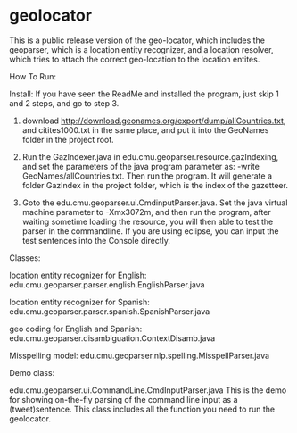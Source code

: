 geolocator 
=========

This is a public release version of the geo-locator, which includes the geoparser, which is a location entity recognizer, and a location resolver, which tries to attach the correct geo-location to the location entites.

How To Run: 

Install:
If you have seen the ReadMe and installed the program, just skip 1 and 2 steps, and go to step 3.

1. download http://download.geonames.org/export/dump/allCountries.txt, and citites1000.txt in the same place, and put it into the GeoNames folder in the project root.

2. Run the GazIndexer.java in edu.cmu.geoparser.resource.gazIndexing, and set the parameters of the java program parameter as: -write GeoNames/allCountries.txt. Then run the program. It will generate a folder GazIndex in the project folder, which is the index of the gazetteer.

3. Goto the edu.cmu.geoparser.ui.CmdinputParser.java. Set the java virtual machine parameter to -Xmx3072m, and then run the program, after waiting sometime loading the resource, you will then able to test the parser in the commandline. If you are using eclipse, you can input the test sentences into the Console directly.


Classes:

location entity recognizer for English:
edu.cmu.geoparser.parser.english.EnglishParser.java

location entity recognizer for Spanish:
edu.cmu.geoparser.parser.spanish.SpanishParser.java

geo coding for English and Spanish:
edu.cmu.geoparser.disambiguation.ContextDisamb.java

Misspelling model:
edu.cmu.geoparser.nlp.spelling.MisspellParser.java

Demo class:

edu.cmu.geoparser.ui.CommandLine.CmdInputParser.java
This is the demo for showing on-the-fly parsing of the command line input as a (tweet)sentence.
This class includes all the function you need to run the geolocator.

